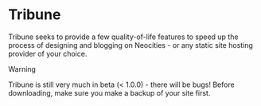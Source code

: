 # Tribune
Tribune seeks to provide a few quality-of-life features to speed up the process of designing and blogging on Neocities - or any static site hosting provider of your choice.


> [!WARNING]
> Tribune is still very much in beta (< 1.0.0) - there will be bugs! Before downloading, make sure you make a backup of your site first.
